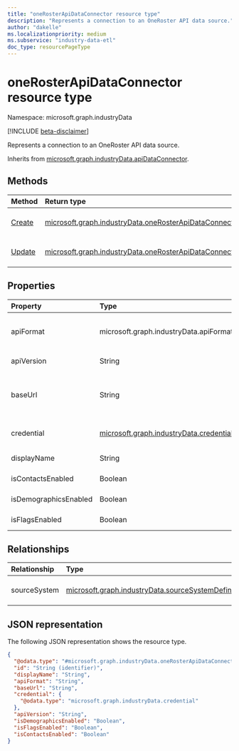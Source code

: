 ```yaml
---
title: "oneRosterApiDataConnector resource type"
description: "Represents a connection to an OneRoster API data source."
author: "dakelle"
ms.localizationpriority: medium
ms.subservice: "industry-data-etl"
doc_type: resourcePageType
---
```


# oneRosterApiDataConnector resource type

Namespace: microsoft.graph.industryData

[!INCLUDE [beta-disclaimer](../../includes/beta-disclaimer.md)]

Represents a connection to an OneRoster API data source.


Inherits from [microsoft.graph.industryData.apiDataConnector](industrydata-apidataconnector.md).

## Methods
|Method|Return type|Description|
|:---|:---|:---|
| [Create](../api/industrydata-onerosterapidataconnector-post.md)   | [microsoft.graph.industryData.oneRosterApiDataConnector](industrydata-onerosterapidataconnector.md)                         | Create a new [microsoft.graph.industryData.oneRosterApiDataConnector](industrydata-onerosterapidataconnector.md) object.                                                                         |
| [Update](../api/industrydata-onerosterapidataconnector-update.md) | [microsoft.graph.industryData.oneRosterApiDataConnector](industrydata-onerosterapidataconnector.md)            | Update the properties of a [microsoft.graph.industryData.oneRosterApiDataConnector](industrydata-onerosterapidataconnector.md) object.                 |

## Properties
|Property|Type|Description|
|:---|:---|:---|
| apiFormat             | microsoft.graph.industryData.apiFormat                                             | The API format of the external system being connected to. Inherited from [microsoft.graph.industryData.apiDataConnector](industrydata-apidataconnector.md).The possible values are: `oneRoster`, `unknownFutureValue`.           |
| apiVersion            | String                                                                             | The API version of the OneRoster source. Example: 1.1, 1.2                                                                                                                                                                                       |
| baseUrl               | String                                                                             | The base URL including the scheme, host, and path for the API (with or without a trailing '/'). Example: https://example.com/ims/oneRoster/v1p1. Inherited from [microsoft.graph.industryData.apiDataConnector](industrydata-apidataconnector.md). |
| credential            | [microsoft.graph.industryData.credential](industrydata-credential.md) | The base type for all supported credentials. Inherited from [microsoft.graph.industryData.apiDataConnector](industrydata-apidataconnector.md).                                                                    |
| displayName           | String                                                                             | The name of the data connector. Inherited from [microsoft.graph.industryData.industryDataConnector](industrydata-industrydataconnector.md).                                                                                                        |
| isContactsEnabled     | Boolean                                                                            | Indicates whether the user specified to import optional contacts data.                                                                                                                                                                                                |
| isDemographicsEnabled | Boolean                                                                            | Indicates whether the user specified to import optional demographics data.                                                                                                                                                                                            |
| isFlagsEnabled        | Boolean                                                                            | Indicates whether the user specified to import optional flags data.                                                                                                                                                                                                   |

## Relationships
|Relationship|Type|Description|
|:---|:---|:---|
| sourceSystem | [microsoft.graph.industryData.sourceSystemDefinition](industrydata-sourcesystemdefinition.md) | The **sourceSystemDefinition** object that this connector is connected to. Inherited from [microsoft.graph.industryData.industryDataConnector](industrydata-industrydataconnector.md) |

## JSON representation
The following JSON representation shows the resource type.
<!-- {
  "blockType": "resource",
  "keyProperty": "id",
  "@odata.type": "microsoft.graph.industryData.oneRosterApiDataConnector",
  "baseType": "microsoft.graph.industryData.apiDataConnector",
  "openType": false
}
-->
``` json
{
  "@odata.type": "#microsoft.graph.industryData.oneRosterApiDataConnector",
  "id": "String (identifier)",
  "displayName": "String",
  "apiFormat": "String",
  "baseUrl": "String",
  "credential": {
    "@odata.type": "microsoft.graph.industryData.credential"
  },
  "apiVersion": "String",
  "isDemographicsEnabled": "Boolean",
  "isFlagsEnabled": "Boolean",
  "isContactsEnabled": "Boolean"
}
```

